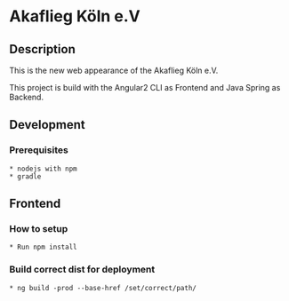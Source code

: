 # Akaflieg Köln e.V

## Description

This is the new web appearance of the Akaflieg Köln e.V. 

This project is build with the Angular2 CLI as Frontend and Java Spring as Backend.

## Development

### Prerequisites
    * nodejs with npm
    * gradle

## Frontend

### How to setup
    * Run npm install
    
### Build correct dist for deployment
    * ng build -prod --base-href /set/correct/path/